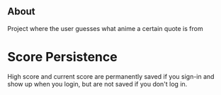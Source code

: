 ## About
Project where the user guesses what anime a certain quote is from
# Score Persistence
High score and current score are permanently saved if you sign-in and show up when you login, but are not saved if you don't log in.
